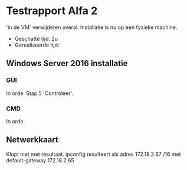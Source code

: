 # Testrapport Alfa 2

'in de VM' verwijderen overal. Installatie is nu op een fysieke machine.
- Geschatte tijd: 2u
- Gerealiseerde tijd:

## Windows Server 2016 installatie

### GUI
In orde.
Stap 5 'Controleer'.

### CMD
In orde.

## Netwerkkaart
Klopt niet met resultaat.
ipconfig resulteert als adres 172.18.2.67 /16 met default-gateway 172.18.2.65
